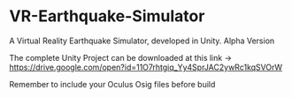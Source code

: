 # VR-Earthquake-Simulator
A Virtual Reality Earthquake Simulator, developed in Unity. Alpha Version

The complete Unity Project can be downloaded at this link -> https://drive.google.com/open?id=11O7rhtgiq_Yy4SprJAC2ywRc1kqSVOrW

Remember to include your Oculus Osig files before build
